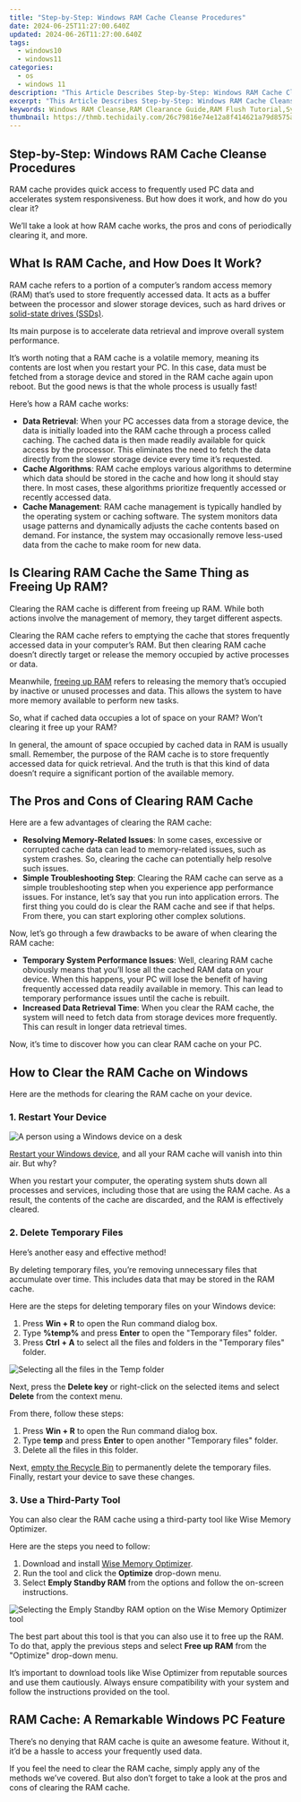 ```yaml
---
title: "Step-by-Step: Windows RAM Cache Cleanse Procedures"
date: 2024-06-25T11:27:00.640Z
updated: 2024-06-26T11:27:00.640Z
tags:
  - windows10
  - windows11
categories:
  - os
  - windows 11
description: "This Article Describes Step-by-Step: Windows RAM Cache Cleanse Procedures"
excerpt: "This Article Describes Step-by-Step: Windows RAM Cache Cleanse Procedures"
keywords: Windows RAM Cleanse,RAM Clearance Guide,RAM Flush Tutorial,System RAM Optimization,Cache Memory Clearing,RAM Diagnostics Tool,Disk Caching Reset
thumbnail: https://thmb.techidaily.com/26c79816e74e12a8f414621a79d8575a6f7513edd59ad13bbdba2af26e7005b7.jpg
---
```


## Step-by-Step: Windows RAM Cache Cleanse Procedures

 RAM cache provides quick access to frequently used PC data and accelerates system responsiveness. But how does it work, and how do you clear it?

 We’ll take a look at how RAM cache works, the pros and cons of periodically clearing it, and more.

## What Is RAM Cache, and How Does It Work?

 RAM cache refers to a portion of a computer’s random access memory (RAM) that’s used to store frequently accessed data. It acts as a buffer between the processor and slower storage devices, such as hard drives or [solid-state drives (SSDs)](https://www.makeuseof.com/tag/solidstate-drives-work-makeuseof-explains/).

 Its main purpose is to accelerate data retrieval and improve overall system performance.

 It’s worth noting that a RAM cache is a volatile memory, meaning its contents are lost when you restart your PC. In this case, data must be fetched from a storage device and stored in the RAM cache again upon reboot. But the good news is that the whole process is usually fast!

 Here’s how a RAM cache works:

* **Data Retrieval**: When your PC accesses data from a storage device, the data is initially loaded into the RAM cache through a process called caching. The cached data is then made readily available for quick access by the processor. This eliminates the need to fetch the data directly from the slower storage device every time it’s requested.
* **Cache Algorithms**: RAM cache employs various algorithms to determine which data should be stored in the cache and how long it should stay there. In most cases, these algorithms prioritize frequently accessed or recently accessed data.
* **Cache Management**: RAM cache management is typically handled by the operating system or caching software. The system monitors data usage patterns and dynamically adjusts the cache contents based on demand. For instance, the system may occasionally remove less-used data from the cache to make room for new data.

## Is Clearing RAM Cache the Same Thing as Freeing Up RAM?

 Clearing the RAM cache is different from freeing up RAM. While both actions involve the management of memory, they target different aspects.

 Clearing the RAM cache refers to emptying the cache that stores frequently accessed data in your computer’s RAM. But then clearing RAM cache doesn’t directly target or release the memory occupied by active processes or data.

 Meanwhile, [freeing up RAM](https://www.makeuseof.com/tag/5-ways-clear-memory-increase-ram-windows-computer/) refers to releasing the memory that’s occupied by inactive or unused processes and data. This allows the system to have more memory available to perform new tasks.

 So, what if cached data occupies a lot of space on your RAM? Won’t clearing it free up your RAM?

 In general, the amount of space occupied by cached data in RAM is usually small. Remember, the purpose of the RAM cache is to store frequently accessed data for quick retrieval. And the truth is that this kind of data doesn’t require a significant portion of the available memory.

## The Pros and Cons of Clearing RAM Cache

 Here are a few advantages of clearing the RAM cache:

* **Resolving Memory-Related Issues**: In some cases, excessive or corrupted cache data can lead to memory-related issues, such as system crashes. So, clearing the cache can potentially help resolve such issues.
* **Simple Troubleshooting Step**: Clearing the RAM cache can serve as a simple troubleshooting step when you experience app performance issues. For instance, let’s say that you run into application errors. The first thing you could do is clear the RAM cache and see if that helps. From there, you can start exploring other complex solutions.

 Now, let’s go through a few drawbacks to be aware of when clearing the RAM cache:

* **Temporary System Performance Issues**: Well, clearing RAM cache obviously means that you’ll lose all the cached RAM data on your device. When this happens, your PC will lose the benefit of having frequently accessed data readily available in memory. This can lead to temporary performance issues until the cache is rebuilt.
* **Increased Data Retrieval Time**: When you clear the RAM cache, the system will need to fetch data from storage devices more frequently. This can result in longer data retrieval times.

 Now, it’s time to discover how you can clear RAM cache on your PC.

## How to Clear the RAM Cache on Windows

 Here are the methods for clearing the RAM cache on your device.

### 1\. Restart Your Device

![A person using a Windows device on a desk](https://static1.makeuseofimages.com/wordpress/wp-content/uploads/2022/09/A-person-using-a-Windows-device-on-a-desk.jpg)

[Restart your Windows device](https://www.makeuseof.com/windows-restart-methods/), and all your RAM cache will vanish into thin air. But why?

 When you restart your computer, the operating system shuts down all processes and services, including those that are using the RAM cache. As a result, the contents of the cache are discarded, and the RAM is effectively cleared.

### 2\. Delete Temporary Files

 Here’s another easy and effective method!

 By deleting temporary files, you’re removing unnecessary files that accumulate over time. This includes data that may be stored in the RAM cache.

 Here are the steps for deleting temporary files on your Windows device:

1. Press **Win + R** to open the Run command dialog box.
2. Type **%temp%** and press **Enter** to open the "Temporary files" folder.
3. Press **Ctrl + A** to select all the files and folders in the "Temporary files" folder.

![Selecting all the files in the Temp folder](https://static1.makeuseofimages.com/wordpress/wp-content/uploads/2023/06/selecting-all-the-files-in-the-temp-folder.jpg)

 Next, press the **Delete key** or right-click on the selected items and select **Delete** from the context menu.

 From there, follow these steps:

1. Press **Win + R** to open the Run command dialog box.
2. Type **temp** and press **Enter** to open another "Temporary files" folder.
3. Delete all the files in this folder.

 Next, [empty the Recycle Bin](https://www.makeuseof.com/windows-11-empty-recycle-bin/) to permanently delete the temporary files. Finally, restart your device to save these changes.

### 3\. Use a Third-Party Tool

 You can also clear the RAM cache using a third-party tool like Wise Memory Optimizer.

 Here are the steps you need to follow:

1. Download and install [Wise Memory Optimizer](https://www.wisecleaner.com/wise-memory-optimizer.html).
2. Run the tool and click the **Optimize** drop-down menu.
3. Select **Emply Standby RAM** from the options and follow the on-screen instructions.

![Selecting the Emply Standby RAM option on the Wise Memory Optimizer tool](https://static1.makeuseofimages.com/wordpress/wp-content/uploads/2023/06/selecting-the-emply-standby-ram-option-on-the-wise-memory-optimizer-tool.jpg)

 The best part about this tool is that you can also use it to free up the RAM. To do that, apply the previous steps and select **Free up RAM** from the "Optimize" drop-down menu.

 It’s important to download tools like Wise Optimizer from reputable sources and use them cautiously. Always ensure compatibility with your system and follow the instructions provided on the tool.

## RAM Cache: A Remarkable Windows PC Feature

 There’s no denying that RAM cache is quite an awesome feature. Without it, it’d be a hassle to access your frequently used data.

 If you feel the need to clear the RAM cache, simply apply any of the methods we’ve covered. But also don’t forget to take a look at the pros and cons of clearing the RAM cache.



<ins class="adsbygoogle"
      style="display:block"
      data-ad-client="ca-pub-7571918770474297"
      data-ad-slot="8358498916"
      data-ad-format="auto"
      data-full-width-responsive="true"></ins>